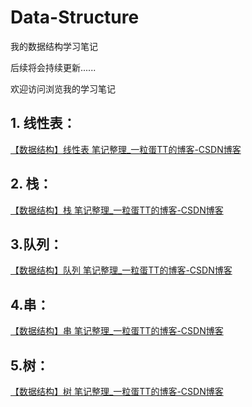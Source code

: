 # Data-Structure

我的数据结构学习笔记

后续将会持续更新......

欢迎访问浏览我的学习笔记

## 1. 线性表：

[【数据结构】线性表 笔记整理_一粒蛋TT的博客-CSDN博客](https://blog.csdn.net/weixin_51630192/article/details/125974907)

## 2. 栈：

[【数据结构】栈 笔记整理_一粒蛋TT的博客-CSDN博客](https://blog.csdn.net/weixin_51630192/article/details/125982994)

## 3.队列：

[【数据结构】队列 笔记整理_一粒蛋TT的博客-CSDN博客](https://blog.csdn.net/weixin_51630192/article/details/125995921)

## 4.串：

[【数据结构】串 笔记整理_一粒蛋TT的博客-CSDN博客](https://blog.csdn.net/weixin_51630192/article/details/126076412)

## 5.树：

[【数据结构】树 笔记整理_一粒蛋TT的博客-CSDN博客](https://blog.csdn.net/weixin_51630192/article/details/126178741)


